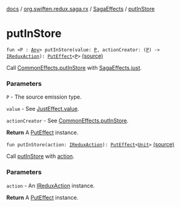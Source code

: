 [docs](../../index.md) / [org.swiften.redux.saga.rx](../index.md) / [SagaEffects](index.md) / [putInStore](./put-in-store.md)

# putInStore

`fun <P : `[`Any`](https://kotlinlang.org/api/latest/jvm/stdlib/kotlin/-any/index.html)`> putInStore(value: `[`P`](put-in-store.md#P)`, actionCreator: (`[`P`](put-in-store.md#P)`) -> `[`IReduxAction`](../../org.swiften.redux.core/-i-redux-action.md)`): `[`PutEffect`](../../org.swiften.redux.saga.common/-put-effect/index.md)`<`[`P`](put-in-store.md#P)`>` [(source)](https://github.com/protoman92/KotlinRedux/tree/master/common/common-rx-saga/src/main/kotlin/org/swiften/redux/saga/rx/SagaEffects.kt#L102)

Call [CommonEffects.putInStore](../../org.swiften.redux.saga.common/-common-effects/put-in-store.md) with [SagaEffects.just](just.md).

### Parameters

`P` - The source emission type.

`value` - See [JustEffect.value](../-just-effect/value.md).

`actionCreator` - See [CommonEffects.putInStore](../../org.swiften.redux.saga.common/-common-effects/put-in-store.md).

**Return**
A [PutEffect](../../org.swiften.redux.saga.common/-put-effect/index.md) instance.

`fun putInStore(action: `[`IReduxAction`](../../org.swiften.redux.core/-i-redux-action.md)`): `[`PutEffect`](../../org.swiften.redux.saga.common/-put-effect/index.md)`<`[`Unit`](https://kotlinlang.org/api/latest/jvm/stdlib/kotlin/-unit/index.html)`>` [(source)](https://github.com/protoman92/KotlinRedux/tree/master/common/common-rx-saga/src/main/kotlin/org/swiften/redux/saga/rx/SagaEffects.kt#L112)

Call [putInStore](./put-in-store.md) with [action](put-in-store.md#org.swiften.redux.saga.rx.SagaEffects$putInStore(org.swiften.redux.core.IReduxAction)/action).

### Parameters

`action` - An [IReduxAction](../../org.swiften.redux.core/-i-redux-action.md) instance.

**Return**
A [PutEffect](../../org.swiften.redux.saga.common/-put-effect/index.md) instance.

